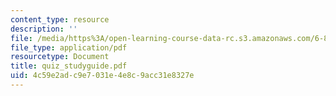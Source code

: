 ```yaml
---
content_type: resource
description: ''
file: /media/https%3A/open-learning-course-data-rc.s3.amazonaws.com/6-884-complex-digital-systems-spring-2005/4c59e2adc9e7031e4e8c9acc31e8327e_quiz_studyguide.pdf
file_type: application/pdf
resourcetype: Document
title: quiz_studyguide.pdf
uid: 4c59e2ad-c9e7-031e-4e8c-9acc31e8327e
---
```

